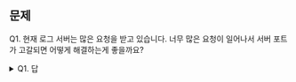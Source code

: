 ## 문제

Q1. 현재 로그 서버는 많은 요청을 받고 있습니다. 너무 많은 요청이 일어나서 서버 포트가 고갈되면 어떻게 해결하는게 좋을까요?

<details><summary>Q1. 답</summary>
<pre>
너무 많은 요청이 온다 = 현재 처리 속도가 느림

내가 생각한 해결법
요청 받음 -> 해당 Cache DB에 저장(Redis, MessageQueue) -> Close connection
저장된 DB 를 바라보며 처리하는 prcoess 저장

결론
로그를 Cache DB 에 단순 저장하는건 overhead 별로 없음 = 빠른 연결 종료 가능

</pre>
</details>
